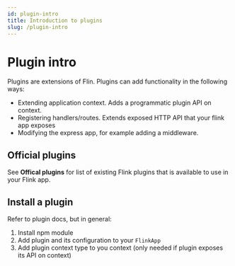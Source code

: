 ```yaml
---
id: plugin-intro
title: Introduction to plugins
slug: /plugin-intro
---
```


# Plugin intro

Plugins are extensions of Flin. Plugins can add functionality in the following ways:

- Extending application context. Adds a programmatic plugin API on context.
- Registering handlers/routes. Extends exposed HTTP API that your flink app exposes
- Modifying the express app, for example adding a middleware.

## Official plugins

See **Offical plugins** for list of existing Flink plugins that is available to use in your Flink app.

## Install a plugin

Refer to plugin docs, but in general:

1. Install npm module
2. Add plugin and its configuration to your `FlinkApp`
3. Add plugin context type to you context (only needed if plugin exposes its API on context)
